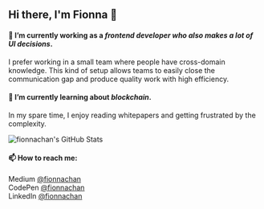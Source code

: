## Hi there, I'm Fionna 👋

<!--
**fionnachan/fionnachan** is a ✨ _special_ ✨ repository because its `README.md` (this file) appears on your GitHub profile.

Here are some ideas to get you started:

- 🔭 I’m currently working on ...
- 🌱 I’m currently learning ...
- 👯 I’m looking to collaborate on ...
- 🤔 I’m looking for help with ...
- 💬 Ask me about ...
- 😄 Pronouns: ...
- ⚡ Fun fact: ...
-->

#### 🔭 I’m currently working as a _frontend developer who also makes a lot of UI decisions_.<br>
I prefer working in a small team where people have cross-domain knowledge. This kind of setup allows teams to easily close the communication gap and produce quality work with high efficiency.

#### 🌱 I’m currently learning about _blockchain_.<br>
In my spare time, I enjoy reading whitepapers and getting frustrated by the complexity.

![fionnachan's GitHub Stats](https://github-readme-stats.vercel.app/api?username=fionnachan&show_icons=true&hide_border=true&count_private=true)

#### 📫 How to reach me:
Medium [@fionnachan](https://medium.com/@fionnachan)<br>
CodePen [@fionnachan](https://codepen.io/fionnachan/)<br>
LinkedIn [@fionnachan](https://www.linkedin.com/in/fionnachan/)
